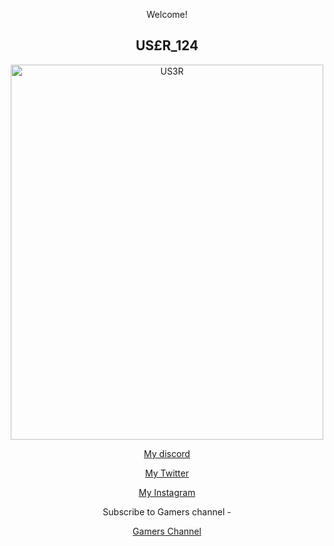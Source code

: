 Welcome!

<!DOCTYPE html>
<html>
<body>

<body style = "text-align:center;">

<h2>US£R_124</h2>
<img src="images" alt="US3R" width="500" height="600">
<p></p>
<a href="https://discord.gg/B3yJcFY">My discord</a>
<p></p>
<a href="https://twitter.com/User12418226185">My Twitter</a>
<p></p>
<a href="https://www.instagram.com/user124_yt/">My Instagram</a>
<P>Subscribe to Gamers channel -</p>
<a href="https://www.youtube.com/channel/UC851xC5_v-0AsiCuk_MJlHA">Gamers Channel</a>

</body>
</html>
